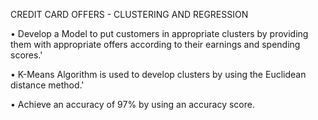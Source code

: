 CREDIT CARD OFFERS - CLUSTERING AND REGRESSION

• Develop a Model to put customers in appropriate clusters by providing them 
with appropriate offers according to their earnings and spending scores.'

• K-Means Algorithm is used to develop clusters by using the Euclidean distance 
method.'

• Achieve an accuracy of 97% by using an accuracy score.
